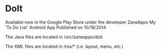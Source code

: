 DoIt
====

Available now in the Google Play Store under the developer ZaneApps
My 'To Do List' Android App
Published on 10/18/2014


The Java files are located in /src/zaneapps/doit

The XML files are located in /res/* (i.e. layout, menu, etc.)